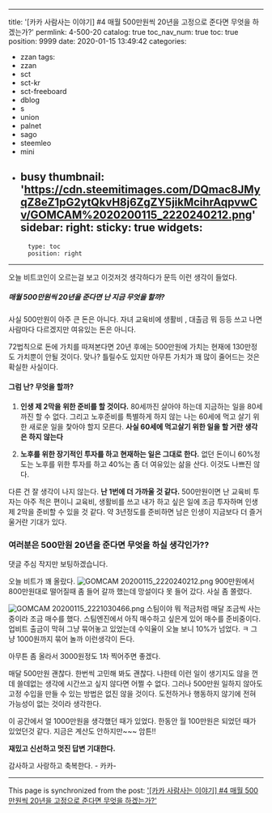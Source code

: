 
---
title: '[카카 사람사는 이야기] #4  매월 500만원씩 20년을 고정으로 준다면 무엇을 하겠는가?'
permlink: 4-500-20
catalog: true
toc_nav_num: true
toc: true
position: 9999
date: 2020-01-15 13:49:42
categories:
- zzan
tags:
- zzan
- sct
- sct-kr
- sct-freeboard
- dblog
- s
- union
- palnet
- sago
- steemleo
- mini
- busy
thumbnail: 'https://cdn.steemitimages.com/DQmac8JMyqZ8eZ1pG2ytQkvH8j6ZgZY5jikMcihrAqpvwCv/GOMCAM%2020200115_2220240212.png'
sidebar:
    right:
        sticky: true
widgets:
    -
        type: toc
        position: right
---


오늘 비트코인이 오르는걸 보고 이것저것 생각하다가
문득 이런 생각이 들었다. 

##### 매월 500만원씩 20년을 준다면 난 지금 무엇을 할까?

사실 500만원이 아주 큰 돈은 아니다. 
자녀 교육비에  생활비 , 대출금 뭐 등등 
쓰고 나면 사람마다 다르겠지만 여유있는 돈은 아니다.

72법칙으로 돈에 가치를 따져본다면 20년 후에는 
500만원에 가치는 현재에 130만정도 가치뿐이 안될 것이다. 
맞나?  틀릴수도 있지만 아무튼 가치가 꽤 많이 줄어드는 것은
확실한 사실이다. 

#### 그럼 난?  무엇을 할까?
1. **인생 제 2막을 위한 준비를 할 것이다.** 
     80세까진 살아야 하는데 지금하는 일을
80세까진 할 수 없다.  그리고 노후준비를 
특별하게 하지 않는 나는 60세에 먹고 살기 위한
새로운 일을 찿아야 할지 모른다. 
**사실 60세에 먹고살기 위한 일을 할 거란 생각은 하지 않는다**

2. **노후를 위한 장기적인 투자를 하고 
  현재하는 일은 그대로 한다.**
없던 돈이니 60%정도는 노후를 위한 투자를 하고 40%는
좀 더 여유있는 삶을 산다.  이것도 나쁘진 않다. 

다른 건 잘 생각이 나지 않는다. **난 1번에 더 가까울 것 같다.** 
500만원이면 난 교육비 투자는 아주 적은 편이니 교육비, 생활비를 
쓰고  내가 하고 싶은 일에 조금 투자하며 인생 제 2막을 준비할 수 
있을 것 같다. 약 3년정도를  준비하면 남은 인생이 지금보다 
더 즐거울거란 기대가 있다. 

### 여러분은 500만원 20년을 준다면 무엇을 하실 생각인가?? 
댓글 주심 작지만 보팅하겠습니다. 

오늘 비트가 꽤 올랐다. 
![GOMCAM 20200115_2220240212.png](https://cdn.steemitimages.com/DQmac8JMyqZ8eZ1pG2ytQkvH8j6ZgZY5jikMcihrAqpvwCv/GOMCAM%2020200115_2220240212.png)
900만원에서 800만원대로 떨어질때 좀 들어 갈까 했는데
망설이다 못 들어 갔다. 사실 좀 쫄렸다. 

![GOMCAM 20200115_2221030466.png](https://cdn.steemitimages.com/DQmNf5x2vYCoL73HBmACq3aeZX1AB5XvkVmBqRoadvTtWcj/GOMCAM%2020200115_2221030466.png)
스팀이야 뭐 적금처럼 매달 조금씩 사는중이라 조금 매수를 했다. 
스팀엔진에서 아직  매수하고 싶은게 있어 매수를 준비중이다. 
업비트 출금이 막혀 그냥 묶어놓고 있었는데 수익율이 오늘 보니
10%가 넘었다.  ㅋ 그냥 1000원까지 묶어 놀까 이런생각이 든다. 

아무튼 좀 올라서 3000원정도 1차 찍어주면 좋겠다. 

매달 500만원 괜찮다. 한번씩 고민해 봐도 괜찮다. 
나한테 이런 일이 생기지도 않을 껀데 쓸데없는 생각에
시간쓰고 싶지 않다면 어쩔 수 없다. 
그러나 500만원 일하지 않아도 고정 수입을 만들 수 있는
방법은 없진 않을 것이다.  도전하거나 행동하지 않기에 
전혀 가능성이 없는 것이라 생각한다. 

이 공간에서 얼 1000만원을 생각했던 때가 있었다. 
한동안 월 100만원은 되었던 때가 있었던것 같다.
지금은 계산도 안하지만~~~ 암튼!!

**재밌고 신선하고 멋진 답변 기대한다.**

감사하고 사랑하고 축복한다. -  카카-

- - -

This page is synchronized from the post: ['[카카 사람사는 이야기] #4  매월 500만원씩 20년을 고정으로 준다면 무엇을 하겠는가?'](https://steemit.com/@kibumh/4-500-20)
